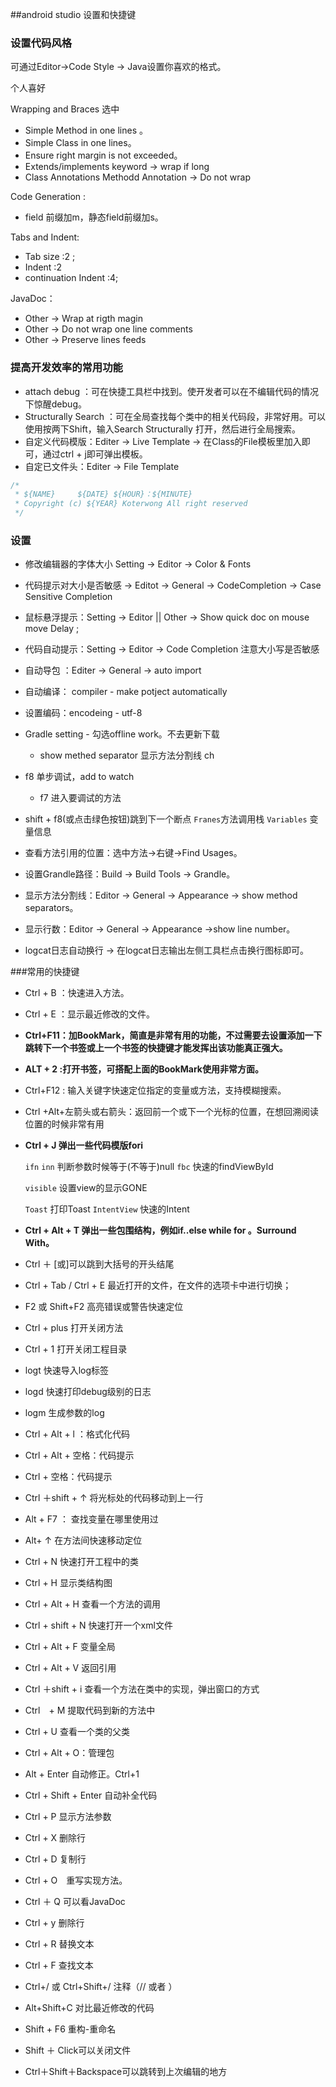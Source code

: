 ##android studio 设置和快捷键

### 设置代码风格

可通过Editor->Code Style -> Java设置你喜欢的格式。

个人喜好

Wrapping and Braces  选中 

- Simple Method in one lines 。
- Simple Class in one lines。
- Ensure right margin is not exceeded。
- Extends/implements keyword -> wrap if long
- Class Annotations Methodd Annotation -> Do not wrap

Code Generation :

- field 前缀加m，静态field前缀加s。


Tabs and Indent:

- Tab size :2 ; 
- Indent :2 
- continuation Indent :4;

JavaDoc：

- Other -> Wrap at rigth magin
- Other -> Do not wrap one line comments 
- Other -> Preserve lines  feeds

### 提高开发效率的常用功能

- attach debug ：可在快捷工具栏中找到。使开发者可以在不编辑代码的情况下惊醒debug。
- Structurally Search ：可在全局查找每个类中的相关代码段，非常好用。可以使用按两下Shift，输入Search  Structurally 打开，然后进行全局搜索。
- 自定义代码模版：Editer -> Live Template -> 在Class的File模板里加入即可，通过ctrl + j即可弹出模板。
- 自定已文件头：Editer -> File Template 

```java
/*
 * ${NAME}     ${DATE} ${HOUR}：${MINUTE}
 * Copyright (c) ${YEAR} Koterwong All right reserved
 */
```


### 设置

- 修改编辑器的字体大小 Setting -> Editor -> Color & Fonts
- 代码提示对大小是否敏感 -> Editot -> General -> CodeCompletion -> Case Sensitive Completion
- 鼠标悬浮提示：Setting -> Editor || Other -> Show quick doc on mouse move Delay ; 
- 代码自动提示：Setting -> Editor -> Code Completion 注意大小写是否敏感
- 自动导包 ：Editer -> General -> auto import
- 自动编译： compiler - make potject automatically
- 设置编码：encodeing - utf-8
- Gradle setting - 勾选offline work。不去更新下载  
  - show methed separator 显示方法分割线 ch 



- f8 单步调试，add to watch

  - f7 进入要调试的方法
- shift + f8(或点击绿色按钮)跳到下一个断点
  `Franes`方法调用栈
  `Variables` 变量信息
- 查看方法引用的位置：选中方法->右键->Find Usages。
- 设置Grandle路径：Build -> Build Tools -> Grandle。
- 显示方法分割线：Editor -> General -> Appearance -> show method separators。
- 显示行数：Editor -> General -> Appearance ->show line number。
- logcat日志自动换行 -> 在logcat日志输出左侧工具栏点击换行图标即可。

###常用的快捷键

- Ctrl + B ：快速进入方法。


- Ctrl + E ：显示最近修改的文件。


- **Ctrl+F11：加BookMark，简直是非常有用的功能，不过需要去设置添加一下跳转下一个书签或上一个书签的快捷键才能发挥出该功能真正强大。**

- **ALT + 2 :打开书签，可搭配上面的BookMark使用非常方面。**

- Ctrl+F12 : 输入关键字快速定位指定的变量或方法，支持模糊搜索。

- Ctrl +Alt+左箭头或右箭头：返回前一个或下一个光标的位置，在想回溯阅读位置的时候非常有用

- **Ctrl + J 弹出一些代码模版fori** 

  `ifn` `inn` 判断参数时候等于(不等于)null
  `fbc` 快速的findViewById

   `visible` 设置view的显示GONE

  `Toast` 打印Toast
  `IntentView` 快速的Intent

- **Ctrl + Alt + T 弹出一些包围结构，例如if..else  while  for 。Surround With。**

- Ctrl ＋ [或]可以跳到大括号的开头结尾

- Ctrl + Tab / Ctrl + E 最近打开的文件，在文件的选项卡中进行切换；

- F2 或 Shift+F2 高亮错误或警告快速定位

- Ctrl + plus 打开关闭方法

- Ctrl + 1 打开关闭工程目录

- logt  快速导入log标签

- logd  快速打印debug级别的日志

- logm  生成参数的log

- Ctrl + Alt + l ：格式化代码 

- Ctrl + Alt +  空格：代码提示

- Ctrl + 空格：代码提示

- Ctrl ＋shift + ↑  将光标处的代码移动到上一行

- Alt  + F7  ： 查找变量在哪里使用过

- Alt+  ↑ 在方法间快速移动定位

- Ctrl + N  快速打开工程中的类

- Ctrl + H 显示类结构图 

- Ctrl + Alt + H  查看一个方法的调用

- Ctrl + shift + N  快速打开一个xml文件

- Ctrl + Alt + F 变量全局

- Ctrl + Alt + V  返回引用 

- Ctrl ＋shift + i 查看一个方法在类中的实现，弹出窗口的方式

- Ctrl　+ M  提取代码到新的方法中

- Ctrl + U 查看一个类的父类

- Ctrl + Alt + O：管理包

- Alt + Enter 自动修正。Ctrl+1

- Ctrl + Shift + Enter 自动补全代码

- Ctrl + P  显示方法参数

- Ctrl + X  删除行

- Ctrl + D 复制行

- Ctrl + O　重写实现方法。

- Ctrl ＋ Q 可以看JavaDoc

- Ctrl + y  删除行

- Ctrl + R  替换文本

- Ctrl + F  查找文本

- Ctrl+/ 或 Ctrl+Shift+/  注释（// 或者 ）

- Alt+Shift+C  对比最近修改的代码

- Shift + F6  重构-重命名

- Shift ＋ Click可以关闭文件

- Ctrl＋Shift＋Backspace可以跳转到上次编辑的地方






 